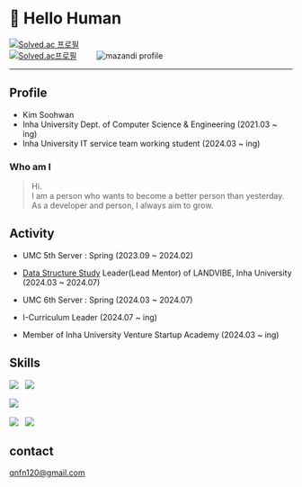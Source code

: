 # 👋 Hello Human 

[![Solved.ac 프로필](http://mazassumnida.wtf/api/mini/generate_badge?boj=qnfn120)](https://solved.ac/qnfn120)
<br>
[![Solved.ac프로필](http://mazassumnida.wtf/api/v2/generate_badge?boj=qnfn120)](https://solved.ac/qnfn120)
&nbsp;&nbsp;&nbsp;&nbsp;&nbsp;&nbsp;&nbsp;
![mazandi profile](http://mazandi.herokuapp.com/api?handle=qnfn120&theme=warm)

-----

## Profile
- Kim Soohwan
- Inha University Dept. of Computer Science & Engineering   (2021.03 ~ ing)
- Inha University IT service team working student (2024.03 ~ ing)

### Who am I
> Hi. <br> I am a person who wants to become a better person than yesterday. <br> As a developer and person, I always aim to grow.


## Activity
- UMC 5th Server : Spring (2023.09 ~ 2024.02)

- <a href="https://github.com/Landvibe-DataStructure-2024 ">Data Structure Study</a> Leader(Lead Mentor) of LANDVIBE, Inha University (2024.03 ~ 2024.07)

- UMC 6th Server : Spring (2024.03 ~ 2024.07)

- I-Curriculum Leader (2024.07 ~ ing)
- Member of Inha University Venture Startup Academy (2024.03 ~ ing)

## Skills
<img src="https://img.shields.io/badge/java-000000?style=for-the-badge&logo=java&logoColor=white"> &nbsp;
<img src="https://img.shields.io/badge/spring-6DB33F?style=for-the-badge&logo=springBoot&logoColor=white">&nbsp;

<img src="https://img.shields.io/badge/mysql-4479A1?style=for-the-badge&logo=Mysql&logoColor=white">&nbsp;


<img src="https://img.shields.io/badge/git-F05032?style=for-the-badge&logo=git&logoColor=white">  &nbsp;
<img src="https://img.shields.io/badge/github-181717?style=for-the-badge&logo=github&logoColor=white"> &nbsp;

## contact
qnfn120@gmail.com


